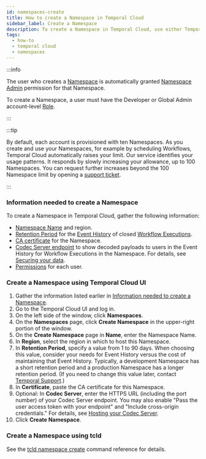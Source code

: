 ```yaml
---
id: namespaces-create
title: How to create a Namespace in Temporal Cloud
sidebar_label: Create a Namespace
description: To create a Namespace in Temporal Cloud, use either Temporal Cloud UI or tcld.
tags:
  - how-to
  - temporal cloud
  - namespaces
---
```


:::info

The user who creates a [Namespace](/namespaces) is automatically granted [Namespace Admin](/cloud/users-namespace-level-permissions) permission for that Namespace.

To create a Namespace, a user must have the Developer or Global Admin account-level [Role](/cloud/users-account-level-roles).

:::

:::tip

By default, each account is provisioned with ten Namespaces.
As you create and use your Namespaces, for example by scheduling Workflows, Temporal Cloud automatically raises your limit.
Our service identifies your usage patterns.
It responds by slowly increasing your allowance, up to 100 Namespaces.
You can request further increases beyond the 100 Namespace limit by opening a [support ticket](/cloud/support-create-ticket).

:::

<!--- What information do I need to create a Namespace in Temporal Cloud? --->

### Information needed to create a Namespace

To create a Namespace in Temporal Cloud, gather the following information:

- [Namespace Name](/concepts/what-is-a-cloud-namespace-name) and region.
- [Retention Period](/concepts/what-is-a-retention-period) for the [Event History](/concepts/what-is-an-event-history) of closed [Workflow Executions](/concepts/what-is-a-workflow-execution).
- [CA certificate](/cloud/certificates-requirements) for the Namespace.
- [Codec Server endpoint](/self-hosted/how-to-set-up-codec-server#set-your-codec-server-endpoints-with-web-ui-and-cli) to show decoded payloads to users in the Event History for Workflow Executions in the Namespace. For details, see [Securing your data](/self-hosted/data-encryption).
- [Permissions](/cloud/users-namespace-level-permissions) for each user.

<!--- How to create a Namespace in Temporal Cloud using Temporal Cloud UI --->

### Create a Namespace using Temporal Cloud UI

1. Gather the information listed earlier in [Information needed to create a Namespace](#information-needed-to-create-a-namespace).
1. Go to the Temporal Cloud UI and log in.
1. On the left side of the window, click **Namespaces**.
1. On the **Namespaces** page, click **Create Namespace** in the upper-right portion of the window.
1. On the **Create Namespace** page in **Name**, enter the Namespace Name.
1. In **Region**, select the region in which to host this Namespace.
1. In **Retention Period**, specify a value from 1 to 90 days.
   When choosing this value, consider your needs for Event History versus the cost of maintaining that Event History.
   Typically, a development Namespace has a short retention period and a production Namespace has a longer retention period.
   (If you need to change this value later, contact [Temporal Support](/cloud/support-create-ticket).)
1. In **Certificate**, paste the CA certificate for this Namespace.
1. Optional: In **Codec Server**, enter the HTTPS URL (including the port number) of your Codec Server endpoint.
   You may also enable "Pass the user access token with your endpoint" and "Include cross-origin credentials."
   For details, see [Hosting your Codec Server](/self-hosted/how-to-set-up-codec-server#hosting-your-codec-server).
1. Click **Create Namespace**.

<!--- How to create a Namespace in Temporal Cloud using tcld --->

### Create a Namespace using tcld

See the [tcld namespace create](/cloud/tcld/namespace/create) command reference for details.
